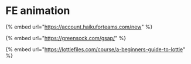 # FE animation

{% embed url="https://account.haikuforteams.com/new" %}

{% embed url="https://greensock.com/gsap/" %}

{% embed url="https://lottiefiles.com/course/a-beginners-guide-to-lottie" %}



